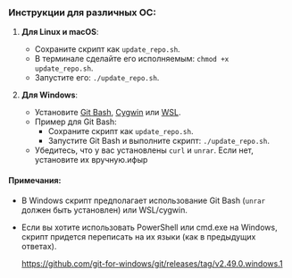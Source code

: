 ### Инструкции для различных ОС:

1. **Для Linux и macOS**:

   - Сохраните скрипт как `update_repo.sh`.
   - В терминале сделайте его исполняемым: `chmod +x update_repo.sh`.
   - Запустите его: `./update_repo.sh`.
2. **Для Windows**:

   - Установите [Git Bash](https://git-scm.com/download/win), [Cygwin](https://www.cygwin.com/) или [WSL](https://docs.microsoft.com/ru-ru/windows/wsl/install-win10).
   - Пример для Git Bash:
     - Сохраните скрипт как `update_repo.sh`.
     - Запустите Git Bash и выполните скрипт: `./update_repo.sh`.
   - Убедитесь, что у вас установлены `curl` и `unrar`. Если нет, установите их вручную.ифыр

#### Примечания:

- В Windows скрипт предполагает использование Git Bash (`unrar` должен быть установлен) или WSL/cygwin.
- Если вы хотите использовать PowerShell или cmd.exe на Windows, скрипт придется переписать на их языки (как в предыдущих ответах).

  https://github.com/git-for-windows/git/releases/tag/v2.49.0.windows.1

```

```
